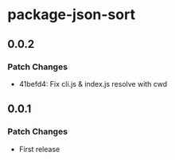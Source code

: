 # package-json-sort

## 0.0.2

### Patch Changes

-   41befd4: Fix cli.js & index.js resolve with cwd

## 0.0.1

### Patch Changes

-   First release
